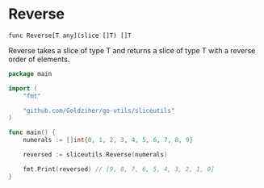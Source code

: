 # Reverse

`func Reverse[T any](slice []T) []T`

Reverse takes a slice of type T and returns a slice of type T with a reverse order of elements.

```go
package main

import (
	"fmt"

	"github.com/Goldziher/go-utils/sliceutils"
)

func main() {
	numerals := []int{0, 1, 2, 3, 4, 5, 6, 7, 8, 9}

	reversed := sliceutils.Reverse(numerals)

	fmt.Print(reversed) // [9, 8, 7, 6, 5, 4, 3, 2, 1, 0]
}
```
